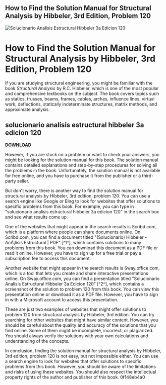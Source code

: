 ## How to Find the Solution Manual for Structural Analysis by Hibbeler, 3rd Edition, Problem 120

 
![Solucionario Analisis Estructural Hibbeler 3a Edicion 120](https://encrypted-tbn3.gstatic.com/images?q=tbn:ANd9GcSIvvo3k6-JToeJunTLNVU1P-FMPXXPzwwg1Bd54_w2KYogaM_u7TT0vT0_)

 
# How to Find the Solution Manual for Structural Analysis by Hibbeler, 3rd Edition, Problem 120
 
If you are studying structural engineering, you might be familiar with the book *Structural Analysis* by R.C. Hibbeler, which is one of the most popular and comprehensive textbooks on the subject. The book covers topics such as statics, trusses, beams, frames, cables, arches, influence lines, virtual work, deflections, statically indeterminate structures, matrix methods, and approximate analysis.
 
## solucionario analisis estructural hibbeler 3a edicion 120


[**DOWNLOAD**](https://www.google.com/url?q=https%3A%2F%2Fshoxet.com%2F2tLv5g&sa=D&sntz=1&usg=AOvVaw0gpTTfaLpCEY0zDI5nkvaj)

 
However, if you are stuck on a problem or want to check your answers, you might be looking for the solution manual for this book. The solution manual contains detailed explanations and step-by-step procedures for solving all the problems in the book. Unfortunately, the solution manual is not available for free online, and you have to purchase it from the publisher or a third-party seller.
 
But don't worry, there is another way to find the solution manual for structural analysis by Hibbeler, 3rd edition, problem 120. You can use a search engine like Google or Bing to look for websites that offer solutions to specific problems from this book. For example, you can type in "solucionario analisis estructural hibbeler 3a edicion 120" in the search box and see what results come up.
 
One of the websites that might appear in the search results is Scribd.com, which is a platform where people can share documents online. On Scribd.com, you can find a document titled "(Solucionario) Hibbeler - AnÃ¡lisis Estructural | PDF" [^1^], which contains solutions to many problems from this book. You can download this document as a PDF file or read it online. However, you have to sign up for a free trial or pay a subscription fee to access this document.
 
Another website that might appear in the search results is Sway.office.com, which is a tool that lets you create and share interactive presentations online. On Sway.office.com, you can find a presentation titled "Solucionario Analisis Estructural Hibbeler 3a Edicion 120" [^2^], which contains a screenshot of the solution to problem 120 from this book. You can view this presentation online or download it as a PDF file. However, you have to sign in with a Microsoft account to access this presentation.
 
These are just two examples of websites that might offer solutions to problem 120 from structural analysis by Hibbeler, 3rd edition. You can try searching for other websites that might have similar content. However, you should be careful about the quality and accuracy of the solutions that you find online. Some of them might be incomplete, incorrect, or plagiarized. You should always verify the solutions with your own calculations and understanding of the concepts.
 
In conclusion, finding the solution manual for structural analysis by Hibbeler, 3rd edition, problem 120 is not easy, but not impossible either. You can use a search engine to look for websites that offer solutions to specific problems from this book. However, you should be aware of the limitations and risks of using these websites. You should also respect the intellectual property rights of the author and publisher of this book.
 0f148eb4a0
